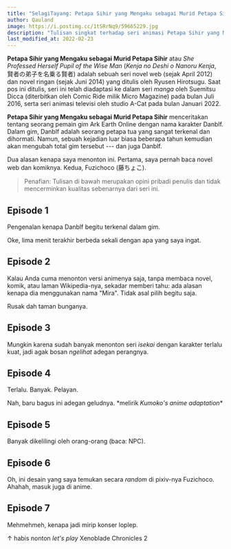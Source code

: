 ```yaml
---
title: "SelagiTayang: Petapa Sihir yang Mengaku sebagai Murid Petapa Sihir"
author: Qauland
image: https://i.postimg.cc/1tSRrNq9/59665229.jpg
description: "Tulisan singkat terhadap seri animasi Petapa Sihir yang Mengaku sebagai Murid Petapa Sihir."
last_modified_at: 2022-02-23
---
```


**Petapa Sihir yang Mengaku sebagai Murid Petapa Sihir** atau *She Professed Herself Pupil of the Wise Man* (*Kenja no Deshi o Nanoru Kenja*, 賢者の弟子を名乗る賢者) adalah sebuah seri novel web (sejak April 2012) dan novel ringan (sejak Juni 2014) yang ditulis oleh Ryusen Hirotsugu. Saat pos ini ditulis, seri ini telah diadaptasi ke dalam seri *manga* oleh Suemitsu Dicca (diterbitkan oleh Comic Ride milik Micro Magazine) pada bulan Juli 2016, serta seri animasi televisi oleh studio A-Cat pada bulan Januari 2022.

**Petapa Sihir yang Mengaku sebagai Murid Petapa Sihir** menceritakan tentang seorang pemain gim Ark Earth Online dengan nama karakter Danblf. Dalam gim, Danblf adalah seorang petapa tua yang sangat terkenal dan dihormati. Namun, sebuah kejadian luar biasa beberapa tahun kemudian akan mengubah total gim tersebut --- dan juga Danblf.

Dua alasan kenapa saya menonton ini. Pertama, saya pernah baca novel web dan komiknya. Kedua, Fuzichoco (藤ちょこ).

> Penafian: Tulisan di bawah merupakan opini pribadi penulis dan tidak mencerminkan kualitas sebenarnya dari seri ini.

## Episode 1

Pengenalan kenapa Danblf begitu terkenal dalam gim.

Oke, lima menit terakhir berbeda sekali dengan apa yang saya ingat.

## Episode 2

Kalau Anda cuma menonton versi animenya saja, tanpa membaca novel, komik, atau laman Wikipedia-nya, sekadar memberi tahu: ada alasan kenapa dia menggunakan nama "Mira". Tidak asal pilih begitu saja.

Rusak dah taman bunganya.

## Episode 3

Mungkin karena sudah banyak menonton seri *isekai* dengan karakter terlalu kuat, jadi agak bosan *ngelihat* adegan perangnya.

## Episode 4

Terlalu. Banyak. Pelayan.

Nah, baru bagus ini adegan geludnya. \*melirik *Kumoko's anime adaptation*\*

## Episode 5

Banyak dikelilingi oleh orang-orang (baca: NPC).

## Episode 6

Oh, ini desain yang saya temukan secara *random* di pixiv-nya Fuzichoco. Ahahah, masuk juga di anime.

## Episode 7

Mehmehmeh, kenapa jadi mirip konser loplep.

↑ habis nonton *let's play* Xenoblade Chronicles 2
